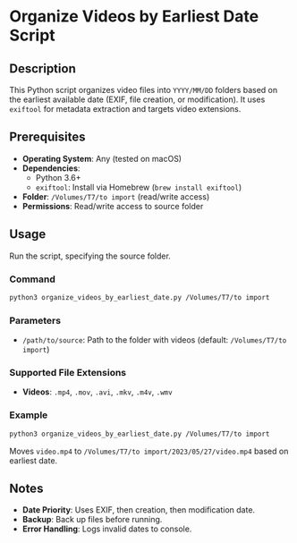 # Organize Videos by Earliest Date Script

## Description
This Python script organizes video files into `YYYY/MM/DD` folders based on the earliest available date (EXIF, file creation, or modification). It uses `exiftool` for metadata extraction and targets video extensions.

## Prerequisites
- **Operating System**: Any (tested on macOS)
- **Dependencies**:
  - Python 3.6+
  - `exiftool`: Install via Homebrew (`brew install exiftool`)
- **Folder**: `/Volumes/T7/to import` (read/write access)
- **Permissions**: Read/write access to source folder

## Usage
Run the script, specifying the source folder.

### Command
```bash
python3 organize_videos_by_earliest_date.py /Volumes/T7/to import
```

### Parameters
- `/path/to/source`: Path to the folder with videos (default: `/Volumes/T7/to import`)

### Supported File Extensions
- **Videos**: `.mp4`, `.mov`, `.avi`, `.mkv`, `.m4v`, `.wmv`

### Example
```bash
python3 organize_videos_by_earliest_date.py /Volumes/T7/to import
```
Moves `video.mp4` to `/Volumes/T7/to import/2023/05/27/video.mp4` based on earliest date.

## Notes
- **Date Priority**: Uses EXIF, then creation, then modification date.
- **Backup**: Back up files before running.
- **Error Handling**: Logs invalid dates to console.